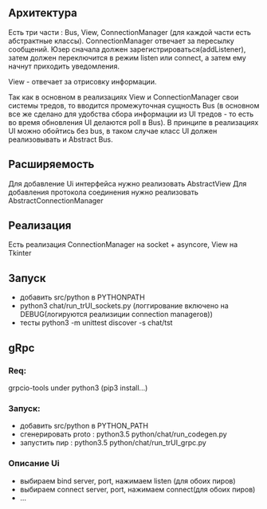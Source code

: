 ## Архитектура

Ecть три части : Bus, View, ConnectionManager (для каждой части есть абстрактные классы).
ConnectionManager отвечает за пересылку сообщений. Юзер сначала должен зарегистрироваться(addListener), затем должен переключится в режим listen или
connect, а затем ему начнут приходить уведомления.

View - отвечает за отрисовку информации.

Так как в основном в реализациях View и ConnectionManager свои системы тредов, то вводится промежуточная 
сущность Bus (в основном все же сделано для удобства сбора информации из UI тредов - то есть во время обновления UI делаются poll в Bus).
В принципе в реализациях UI можно обойтись без bus, в таком случае класс UI должен реализовывать и Abstract Bus.

## Расширяемость 
Для добавление Ui интерфейса нужно реализовать AbstractView
Для добавления протокола соединения нужно реализовать AbstractConnectionManager

## Реализация

Есть реализация ConnectionManager на socket + asyncore, View на Tkinter 

## Запуск

 - добавить src/python в PYTHONPATH 
 - python3 chat/run_trUI_sockets.py (логгирование включено на DEBUG(логируются реализиции connection managerов)) 
 - тесты python3 -m unittest discover -s chat/tst

## gRpc

### Req:

grpcio-tools under python3 (pip3 install...)

### Запуск:

 - добавить src/python в PYTHON_PATH
 - сгенерировать proto : python3.5 python/chat/run_codegen.py
 - запустить пир : python3.5  python/chat/run_trUI_grpc.py
 
### Описание Ui

 - выбираем bind server, port, нажимаем listen (для обоих пиров)
 - выбираем connect server, port, нажимаем connect(для обоих пиров)
 - ...
 

